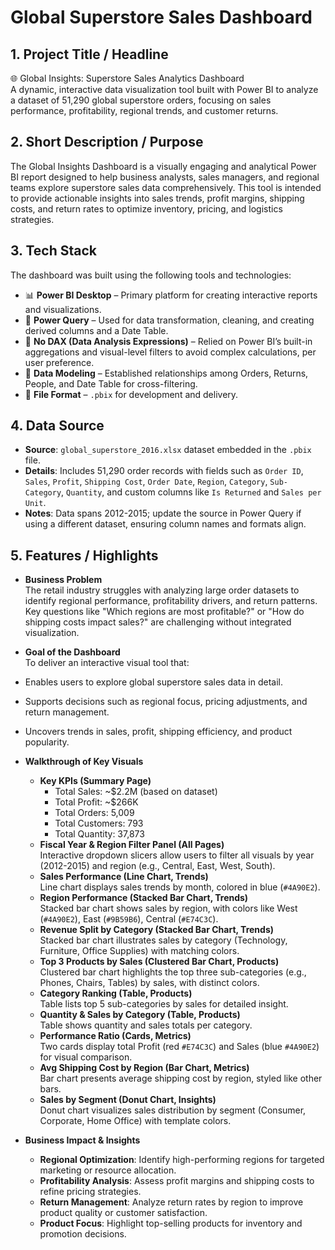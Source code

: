 # Global Superstore Sales Dashboard

## 1. Project Title / Headline
🌐 Global Insights: Superstore Sales Analytics Dashboard  
A dynamic, interactive data visualization tool built with Power BI to analyze a dataset of 51,290 global superstore orders, focusing on sales performance, profitability, regional trends, and customer returns.

## 2. Short Description / Purpose
The Global Insights Dashboard is a visually engaging and analytical Power BI report designed to help business analysts, sales managers, and regional teams explore superstore sales data comprehensively. This tool is intended to provide actionable insights into sales trends, profit margins, shipping costs, and return rates to optimize inventory, pricing, and logistics strategies.

## 3. Tech Stack
The dashboard was built using the following tools and technologies:
- 📊 **Power BI Desktop** – Primary platform for creating interactive reports and visualizations.
- 📂 **Power Query** – Used for data transformation, cleaning, and creating derived columns and a Date Table.
- 🧠 **No DAX (Data Analysis Expressions)** – Relied on Power BI’s built-in aggregations and visual-level filters to avoid complex calculations, per user preference.
- 📝 **Data Modeling** – Established relationships among Orders, Returns, People, and Date Table for cross-filtering.
- 📁 **File Format** – `.pbix` for development and delivery.

## 4. Data Source
- **Source**: `global_superstore_2016.xlsx` dataset embedded in the `.pbix` file.
- **Details**: Includes 51,290 order records with fields such as `Order ID`, `Sales`, `Profit`, `Shipping Cost`, `Order Date`, `Region`, `Category`, `Sub-Category`, `Quantity`, and custom columns like `Is Returned` and `Sales per Unit`.
- **Notes**: Data spans 2012-2015; update the source in Power Query if using a different dataset, ensuring column names and formats align.

## 5. Features / Highlights
- **Business Problem**  
The retail industry struggles with analyzing large order datasets to identify regional performance, profitability drivers, and return patterns. Key questions like "Which regions are most profitable?" or "How do shipping costs impact sales?" are challenging without integrated visualization.

- **Goal of the Dashboard**  
To deliver an interactive visual tool that:  
- Enables users to explore global superstore sales data in detail.  
- Supports decisions such as regional focus, pricing adjustments, and return management.  
- Uncovers trends in sales, profit, shipping efficiency, and product popularity.

- **Walkthrough of Key Visuals**  
  - **Key KPIs (Summary Page)**  
    - Total Sales: ~$2.2M (based on dataset)  
    - Total Profit: ~$266K  
    - Total Orders: 5,009  
    - Total Customers: 793  
    - Total Quantity: 37,873  
  - **Fiscal Year & Region Filter Panel (All Pages)**  
    Interactive dropdown slicers allow users to filter all visuals by year (2012-2015) and region (e.g., Central, East, West, South).  
  - **Sales Performance (Line Chart, Trends)**  
    Line chart displays sales trends by month, colored in blue (`#4A90E2`).  
  - **Region Performance (Stacked Bar Chart, Trends)**  
    Stacked bar chart shows sales by region, with colors like West (`#4A90E2`), East (`#9B59B6`), Central (`#E74C3C`).  
  - **Revenue Split by Category (Stacked Bar Chart, Trends)**  
    Stacked bar chart illustrates sales by category (Technology, Furniture, Office Supplies) with matching colors.  
  - **Top 3 Products by Sales (Clustered Bar Chart, Products)**  
    Clustered bar chart highlights the top three sub-categories (e.g., Phones, Chairs, Tables) by sales, with distinct colors.  
  - **Category Ranking (Table, Products)**  
    Table lists top 5 sub-categories by sales for detailed insight.  
  - **Quantity & Sales by Category (Table, Products)**  
    Table shows quantity and sales totals per category.  
  - **Performance Ratio (Cards, Metrics)**  
    Two cards display total Profit (red `#E74C3C`) and Sales (blue `#4A90E2`) for visual comparison.  
  - **Avg Shipping Cost by Region (Bar Chart, Metrics)**  
    Bar chart presents average shipping cost by region, styled like other bars.  
  - **Sales by Segment (Donut Chart, Insights)**  
    Donut chart visualizes sales distribution by segment (Consumer, Corporate, Home Office) with template colors.  

- **Business Impact & Insights**  
  - **Regional Optimization**: Identify high-performing regions for targeted marketing or resource allocation.  
  - **Profitability Analysis**: Assess profit margins and shipping costs to refine pricing strategies.  
  - **Return Management**: Analyze return rates by region to improve product quality or customer satisfaction.  
  - **Product Focus**: Highlight top-selling products for inventory and promotion decisions.
